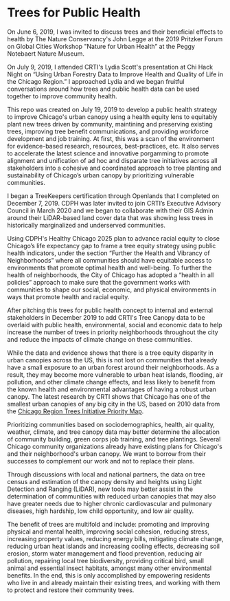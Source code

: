 # Trees for Public Health

On June 6, 2019, I was invited to discuss trees and their beneficial effects to health by The Nature Conservancy's John Legge at the 2019 Pritzker Forum on Global Cities Workshop "Nature for Urban Health” at the Peggy Notebaert Nature Museum.

On July 9, 2019, I attended CRTI's Lydia Scott's presentation at Chi Hack Night on “Using Urban Forestry Data to Improve Health and Quality of Life in the Chicago Region.” I approached Lydia and we began fruitful conversations around how trees and public health data can be used together to improve community health.

This repo was created on July 19, 2019 to develop a public health strategy to improve Chicago's urban canopy using a health equity lens to equitably plant new trees driven by community, maintining and preserving  existing trees, improving tree benefit communications, and providing workforce development and job training. At first, this was a scan of the environment for evidence-based research, resources, best-practices, etc. It also serves to accelerate the latest science and innovative porgamming to promote alignment and unification of ad hoc and disparate tree initiatives across all stakeholders into a cohesive and coordinated approach to tree planting and sustainability of Chicago’s urban canopy by prioritizing vulnerable communities.

I began a TreeKeepers certification through Openlands that I completed on December 7, 2019. CDPH was later invited to join CRTI’s Executive Advisory Council in March 2020 and we began to collaborate with their GIS Admin around their LiDAR-based land cover data that was showing less trees in historically marginalized and underserved communities.

Using CDPH's Healthy Chicago 2025 plan to advance racial equity to close Chicago’s life expectancy gap to frame a tree equity strategy using public health indicators, under the section “Further the Health and Vibrancy of Neighborhoods” where all communities should have equitable access to environments that promote optimal health and well-being. To further the health of neighborhoods, the City of Chicago has adopted a “health in all policies” approach to make sure that the government works with communities to shape our social, economic, and physical environments in ways that promote health and racial equity.

After pitching this trees for public health concept to internal and external stakeholders in December 2019 to add CRTI's Tree Canopy data to be overlaid with public health, environmental, social and economic data to help increase the number of trees in priority neighborhoods throughout the city and reduce the impacts of climate change on these communities.

While the data and evidence shows that there is a tree equity disparity in urban canopies across the US, this is not lost on communities that already have a small exposure to an urban forest around their neighborhoods. As a result, they may become more vulnerable to urban heat islands, flooding, air pollution, and other climate change effects, and less likely to benefit from the known health and environmental advantages of having a robust urban canopy. The latest research by CRTI shows that Chicago has one of the smallest urban canopies of any big city in the US, based on 2010 data from the [Chicago Region Trees Initiative Priority Map](https://mortonarb.maps.arcgis.com/apps/View/index.html?appid=0700702eb8fa4c31a4d957d71a09d690).

Prioritizing communities based on sociodemographics, health, air quality, weather, climate, and tree canopy data may better determine the allocation of community building, green corps job training, and tree plantings. Several Chicago community organizations already have existing plans for Chicago's and their neighborhood's urban canopy. We want to borrow from their successes to complement our work and not to replace their plans.

Through discussions with local and national partners, the data on tree census and estimation of the canopy density and heights using Light Detection and Ranging (LiDAR), new tools may better assist in the determination of communities with reduced urban canopies that may also have greater needs due to higher chronic cardiovascular and pulmonary diseases, high hardship, low child opportunity, and low air quality.

The benefit of trees are multifold and include: promoting and improving physical and mental health, improving social cohesion, reducing stress, increasing property values, reducing energy bills, mitigating climate change, reducing urban heat islands and increasing cooling effects, decreasing soil erosion, storm water management and flood prevention, reducing air pollution, repairing local tree biodiversity, providing critical bird, small animal and essential insect habitats, amongst many other environmental benefits. In the end, this is only accomplished by empowering residents who live in and already maintain their existing trees, and working with them to protect and restore their community trees.

